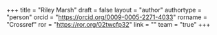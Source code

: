 +++ 
title = "Riley Marsh" 
draft = false
layout = "author"
authortype = "person" 
orcid =  "https://orcid.org/0009-0005-2271-4033"
rorname = "Crossref"
ror = "https://ror.org/02twcfp32"
link = ""
team = "true"
+++ 
